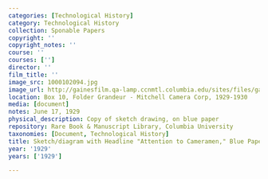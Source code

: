 ```yaml
---
categories: [Technological History]
category: Technological History
collection: Sponable Papers
copyright: ''
copyright_notes: ''
course: ''
courses: ['']
director: ''
film_title: ''
image_src: 1000102094.jpg
image_url: http://gainesfilm.qa-lamp.ccnmtl.columbia.edu/sites/files/gainesfilm/images/1000102094.jpg
location: Box 10, Folder Grandeur - Mitchell Camera Corp, 1929-1930
media: [document]
notes: June 17, 1929
physical_description: Copy of sketch drawing, on blue paper
repository: Rare Book & Manuscript Library, Columbia University
taxonomies: [Document, Technological History]
title: Sketch/diagram with Headline "Attention to Cameramen," Blue Paper
year: '1929'
years: ['1929']

---
```

